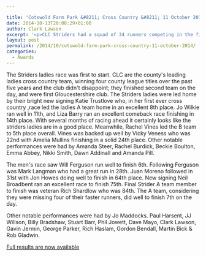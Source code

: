 ```yaml
---

title: 'Cotswold Farm Park &#8211; Cross Country &#8211; 11 October 2014'
date: 2014-10-13T20:08:29+01:00
author: Clark Lawson
excerpt: '<p>CLC Striders had a squad of 34 runners competing in the first Gloucestershire Cross Country league fixture of the 2014/15 season.</p>'
layout: post
permalink: /2014/10/cotswold-farm-park-cross-country-11-october-2014/
categories:
  - Awards
---
```

The Striders ladies race was first to start. CLC are the county's leading ladies cross country team, winning four county league titles over the past five years and the club didn't disappoint; they finished second team on the day, and were first Gloucestershire club. The Striders ladies were led home by their bright new signing Katie Trustlove who, in her first ever cross country ,race led the ladies A team home in an excellent 8th place. Jo Wilkie ran well in 11th, and Liza Barry ran an excellent comeback race finishing in 14th place. With several months of racing ahead it certainly looks like the striders ladies are in a good place. Meanwhile, Rachel Vines led the B team to 5th place overall. Vines was backed up well by Vicky Veness who was 22nd with Amelia Mullins finishing in a solid 24th place. Other notable performances were had by Amanda Steer, Rachel Burdick, Beckie Boulton, Emma Abbey, Nikki Smith, Dawn Addinall and Amanda Pill.

The men's race saw Will Ferguson run well to finish 6th. Following Ferguson was Mark Langman who had a great run in 28th. Juan Moreno followed in 31st with Jon Howes doing well to finish in 64th place. New signing Neil Broadbent ran an excellent race to finish 75th. Final Strider A team member to finish was veteran Rich Shardlow who was 84th. The A team, considering they were missing four of their faster runners, did well to finish 7th on the day.

Other notable performances were had by Jo Maddocks. Paul Harsent, JJ Willson, Billy Bradshaw, Stuart Barr, Phil Jowett, Dave Mayo, Clark Lawson, Gavin Jermin, George Parker, Rich Haslam, Gordon Bendall, Martin Bick & Rob Gladwin.

<a href="http://www.glosaaa.org.uk/RESULTS_CROSS/Glos_CC_results_11October2014.pdf" target="_blank" rel="nofollow">Full results are now available</a>
